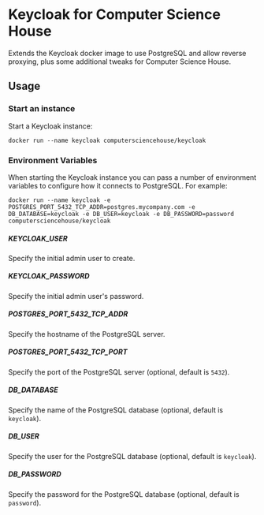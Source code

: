 # Keycloak for Computer Science House

Extends the Keycloak docker image to use PostgreSQL and allow reverse proxying, plus some additional tweaks for Computer Science House.

## Usage

### Start an instance

Start a Keycloak instance:

    docker run --name keycloak computersciencehouse/keycloak

### Environment Variables

When starting the Keycloak instance you can pass a number of environment variables to configure how it connects to PostgreSQL. For example:

    docker run --name keycloak -e POSTGRES_PORT_5432_TCP_ADDR=postgres.mycompany.com -e DB_DATABASE=keycloak -e DB_USER=keycloak -e DB_PASSWORD=password computersciencehouse/keycloak

##### KEYCLOAK_USER

Specify the initial admin user to create.

##### KEYCLOAK_PASSWORD

Specify the initial admin user's password.

##### POSTGRES\_PORT\_5432\_TCP\_ADDR

Specify the hostname of the PostgreSQL server.

##### POSTGRES\_PORT\_5432\_TCP\_PORT

Specify the port of the PostgreSQL server (optional, default is `5432`).

##### DB_DATABASE

Specify the name of the PostgreSQL database (optional, default is `keycloak`).

##### DB_USER

Specify the user for the PostgreSQL database (optional, default is `keycloak`).

##### DB_PASSWORD

Specify the password for the PostgreSQL database (optional, default is `password`).


